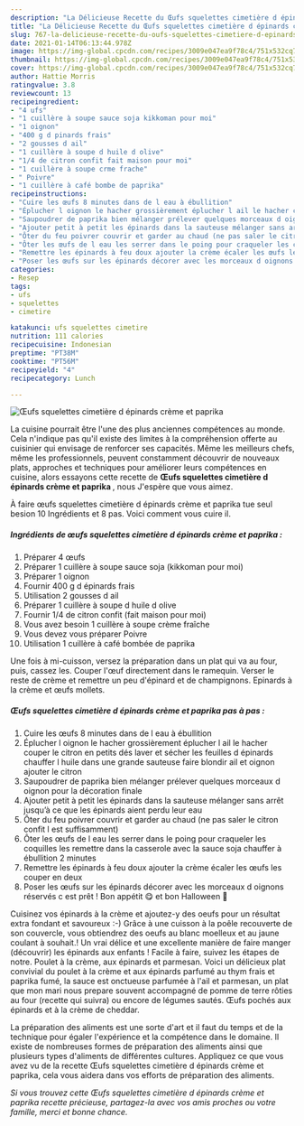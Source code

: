 ```yaml
---
description: "La Délicieuse Recette du Œufs squelettes cimetière d épinards crème et paprika"
title: "La Délicieuse Recette du Œufs squelettes cimetière d épinards crème et paprika"
slug: 767-la-delicieuse-recette-du-oufs-squelettes-cimetiere-d-epinards-creme-et-paprika
date: 2021-01-14T06:13:44.978Z
image: https://img-global.cpcdn.com/recipes/3009e047ea9f78c4/751x532cq70/oeufs-squelettes-cimetiere-d-epinards-creme-et-paprika-photo-principale-de-la-recette.jpg
thumbnail: https://img-global.cpcdn.com/recipes/3009e047ea9f78c4/751x532cq70/oeufs-squelettes-cimetiere-d-epinards-creme-et-paprika-photo-principale-de-la-recette.jpg
cover: https://img-global.cpcdn.com/recipes/3009e047ea9f78c4/751x532cq70/oeufs-squelettes-cimetiere-d-epinards-creme-et-paprika-photo-principale-de-la-recette.jpg
author: Hattie Morris
ratingvalue: 3.8
reviewcount: 13
recipeingredient:
- "4 ufs"
- "1 cuillère à soupe sauce soja kikkoman pour moi"
- "1 oignon"
- "400 g d pinards frais"
- "2 gousses d ail"
- "1 cuillère à soupe d huile d olive"
- "1/4 de citron confit fait maison pour moi"
- "1 cuillère à soupe crme frache"
- " Poivre"
- "1 cuillère à café bombe de paprika"
recipeinstructions:
- "Cuire les œufs 8 minutes dans de l eau à ébullition"
- "Éplucher l oignon le hacher grossièrement éplucher l ail le hacher couper le citron en petits dés laver et sécher les feuilles d épinards chauffer l huile dans une grande sauteuse faire blondir ail et oignon ajouter le citron"
- "Saupoudrer de paprika bien mélanger prélever quelques morceaux d oignon pour la décoration finale"
- "Ajouter petit à petit les épinards dans la sauteuse mélanger sans arrêt jusqu’à ce que les épinards aient perdu leur eau"
- "Ôter du feu poivrer couvrir et garder au chaud (ne pas saler le citron confit l est suffisamment)"
- "Ôter les œufs de l eau les serrer dans le poing pour craqueler les coquilles les remettre dans la casserole avec la sauce soja chauffer à ébullition 2 minutes"
- "Remettre les épinards à feu doux ajouter la crème écaler les œufs les couper en deux"
- "Poser les œufs sur les épinards décorer avec les morceaux d oignons réservés c est prêt ! Bon appétit 😋 et bon Halloween 🎃"
categories:
- Resep
tags:
- ufs
- squelettes
- cimetire

katakunci: ufs squelettes cimetire 
nutrition: 111 calories
recipecuisine: Indonesian
preptime: "PT38M"
cooktime: "PT56M"
recipeyield: "4"
recipecategory: Lunch

---
```



![Œufs squelettes cimetière d épinards crème et paprika](https://img-global.cpcdn.com/recipes/3009e047ea9f78c4/751x532cq70/oeufs-squelettes-cimetiere-d-epinards-creme-et-paprika-photo-principale-de-la-recette.jpg)

La cuisine pourrait être l'une des plus anciennes compétences au monde. Cela n'indique pas qu'il existe des limites à la compréhension offerte au cuisinier qui envisage de renforcer ses capacités. Même les meilleurs chefs, même les professionnels, peuvent constamment découvrir de nouveaux plats, approches et techniques pour améliorer leurs compétences en cuisine, alors essayons cette recette de <strong> Œufs squelettes cimetière d épinards crème et paprika </strong>, nous J'espère que vous aimez.

<!--inarticleads1-->

À faire œufs squelettes cimetière d épinards crème et paprika tue seul besion 10 Ingrédients et 8 pas. Voici comment vous cuire il.

##### Ingrédients de œufs squelettes cimetière d épinards crème et paprika :

1. Préparer 4 œufs
1. Préparer 1 cuillère à soupe sauce soja (kikkoman pour moi)
1. Préparer 1 oignon
1. Fournir 400 g d épinards frais
1. Utilisation 2 gousses d ail
1. Préparer 1 cuillère à soupe d huile d olive
1. Fournir 1/4 de citron confit (fait maison pour moi)
1. Vous avez besoin 1 cuillère à soupe crème fraîche
1. Vous devez vous préparer  Poivre
1. Utilisation 1 cuillère à café bombée de paprika


Une fois à mi-cuisson, versez la préparation dans un plat qui va au four, puis, cassez les. Couper l&#39;œuf directement dans le ramequin. Verser le reste de crème et remettre un peu d&#39;épinard et de champignons. Epinards à la crème et œufs mollets. 

<!--inarticleads2-->

##### Œufs squelettes cimetière d épinards crème et paprika pas à pas :

1. Cuire les œufs 8 minutes dans de l eau à ébullition
1. Éplucher l oignon le hacher grossièrement éplucher l ail le hacher couper le citron en petits dés laver et sécher les feuilles d épinards chauffer l huile dans une grande sauteuse faire blondir ail et oignon ajouter le citron
1. Saupoudrer de paprika bien mélanger prélever quelques morceaux d oignon pour la décoration finale
1. Ajouter petit à petit les épinards dans la sauteuse mélanger sans arrêt jusqu’à ce que les épinards aient perdu leur eau
1. Ôter du feu poivrer couvrir et garder au chaud (ne pas saler le citron confit l est suffisamment)
1. Ôter les œufs de l eau les serrer dans le poing pour craqueler les coquilles les remettre dans la casserole avec la sauce soja chauffer à ébullition 2 minutes
1. Remettre les épinards à feu doux ajouter la crème écaler les œufs les couper en deux
1. Poser les œufs sur les épinards décorer avec les morceaux d oignons réservés c est prêt ! Bon appétit 😋 et bon Halloween 🎃


Cuisinez vos épinards à la crème et ajoutez-y des oeufs pour un résultat extra fondant et savoureux :-) Grâce à une cuisson à la poêle recouverte de son couvercle, vous obtiendrez des oeufs au blanc moelleux et au jaune coulant à souhait.! Un vrai délice et une excellente manière de faire manger (découvrir) les épinards aux enfants ! Facile à faire, suivez les étapes de notre. Poulet à la crème, aux épinards et parmesan. Voici un délicieux plat convivial du poulet à la crème et aux épinards parfumé au thym frais et paprika fumé, la sauce est onctueuse parfumée à l&#39;ail et parmesan, un plat que mon mari nous prepare souvent accompagné de pomme de terre rôties au four (recette qui suivra) ou encore de légumes sautés. Œufs pochés aux épinards et à la crème de cheddar. 

<!--inarticleads1-->

<p>
La préparation des aliments est une sorte d'art et il faut du temps et de la technique pour égaler l'expérience et la compétence dans le domaine. Il existe de nombreuses formes de préparation des aliments ainsi que plusieurs types d'aliments de différentes cultures. Appliquez ce que vous avez vu de la recette Œufs squelettes cimetière d épinards crème et paprika, cela vous aidera dans vos efforts de préparation des aliments.
</p>

<p>
<i>Si vous trouvez cette Œufs squelettes cimetière d épinards crème et paprika recette précieuse, partagez-la avec vos amis proches ou votre famille, merci et bonne chance.</i>
</p>
